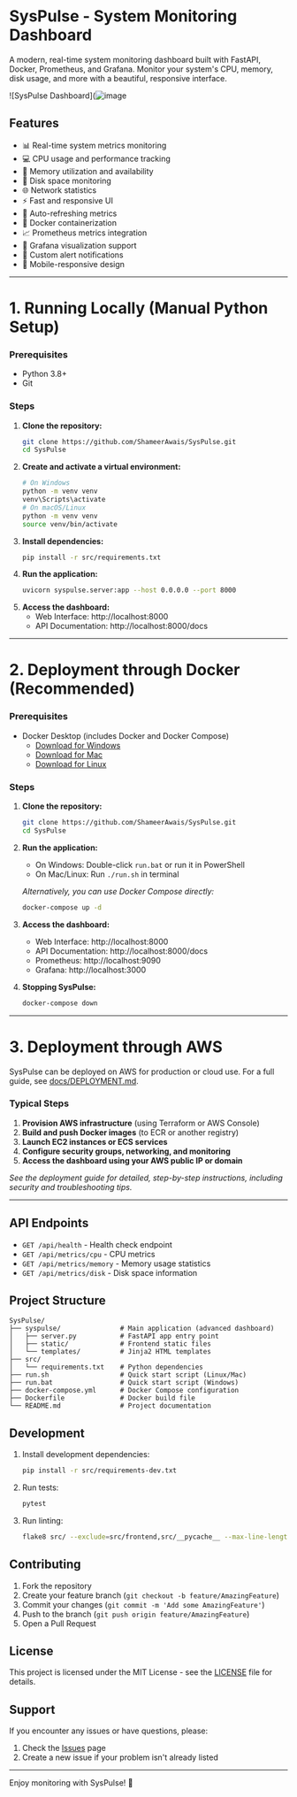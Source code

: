 # SysPulse - System Monitoring Dashboard

A modern, real-time system monitoring dashboard built with FastAPI, Docker, Prometheus, and Grafana. Monitor your system's CPU, memory, disk usage, and more with a beautiful, responsive interface.

![SysPulse Dashboard](![image](![{7F23BA86-9545-4160-B155-5FA6F61A2D80}](https://github.com/user-attachments/assets/deaaa6af-f1f1-4a1f-86a3-bf91032d27e6)
)

## Features

- 📊 Real-time system metrics monitoring
- 💻 CPU usage and performance tracking
- 🧠 Memory utilization and availability
- 💾 Disk space monitoring
- 🌐 Network statistics
- ⚡ Fast and responsive UI
- 🔄 Auto-refreshing metrics
- 🐳 Docker containerization
- 📈 Prometheus metrics integration
- 🎨 Grafana visualization support
- 🔔 Custom alert notifications
- 📱 Mobile-responsive design

---

# 1. Running Locally (Manual Python Setup)

### Prerequisites
- Python 3.8+
- Git

### Steps
1. **Clone the repository:**
   ```bash
   git clone https://github.com/ShameerAwais/SysPulse.git
   cd SysPulse
   ```
2. **Create and activate a virtual environment:**
   ```bash
   # On Windows
   python -m venv venv
   venv\Scripts\activate
   # On macOS/Linux
   python -m venv venv
   source venv/bin/activate
   ```
3. **Install dependencies:**
   ```bash
   pip install -r src/requirements.txt
   ```
4. **Run the application:**
   ```bash
   uvicorn syspulse.server:app --host 0.0.0.0 --port 8000
   ```
5. **Access the dashboard:**
   - Web Interface: http://localhost:8000
   - API Documentation: http://localhost:8000/docs

---

# 2. Deployment through Docker (Recommended)

### Prerequisites
- Docker Desktop (includes Docker and Docker Compose)
  - [Download for Windows](https://docs.docker.com/desktop/install/windows-install/)
  - [Download for Mac](https://docs.docker.com/desktop/install/mac-install/)
  - [Download for Linux](https://docs.docker.com/desktop/install/linux-install/)

### Steps
1. **Clone the repository:**
   ```bash
   git clone https://github.com/ShameerAwais/SysPulse.git
   cd SysPulse
   ```
2. **Run the application:**
   - On Windows: Double-click `run.bat` or run it in PowerShell
   - On Mac/Linux: Run `./run.sh` in terminal

   *Alternatively, you can use Docker Compose directly:*
   ```bash
   docker-compose up -d
   ```
3. **Access the dashboard:**
   - Web Interface: http://localhost:8000
   - API Documentation: http://localhost:8000/docs
   - Prometheus: http://localhost:9090
   - Grafana: http://localhost:3000

4. **Stopping SysPulse:**
   ```bash
   docker-compose down
   ```

---

# 3. Deployment through AWS

SysPulse can be deployed on AWS for production or cloud use. For a full guide, see [docs/DEPLOYMENT.md](docs/DEPLOYMENT.md).

### Typical Steps
1. **Provision AWS infrastructure** (using Terraform or AWS Console)
2. **Build and push Docker images** (to ECR or another registry)
3. **Launch EC2 instances or ECS services**
4. **Configure security groups, networking, and monitoring**
5. **Access the dashboard using your AWS public IP or domain**

*See the deployment guide for detailed, step-by-step instructions, including security and troubleshooting tips.*

---

## API Endpoints

- `GET /api/health` - Health check endpoint
- `GET /api/metrics/cpu` - CPU metrics
- `GET /api/metrics/memory` - Memory usage statistics
- `GET /api/metrics/disk` - Disk space information

## Project Structure

```
SysPulse/
├── syspulse/               # Main application (advanced dashboard)
│   ├── server.py           # FastAPI app entry point
│   ├── static/             # Frontend static files
│   └── templates/          # Jinja2 HTML templates
├── src/
│   └── requirements.txt    # Python dependencies
├── run.sh                  # Quick start script (Linux/Mac)
├── run.bat                 # Quick start script (Windows)
├── docker-compose.yml      # Docker Compose configuration
├── Dockerfile              # Docker build file
└── README.md               # Project documentation
```

## Development

1. Install development dependencies:
   ```bash
   pip install -r src/requirements-dev.txt
   ```
2. Run tests:
   ```bash
   pytest
   ```
3. Run linting:
   ```bash
   flake8 src/ --exclude=src/frontend,src/__pycache__ --max-line-length=120
   ```

## Contributing

1. Fork the repository
2. Create your feature branch (`git checkout -b feature/AmazingFeature`)
3. Commit your changes (`git commit -m 'Add some AmazingFeature'`)
4. Push to the branch (`git push origin feature/AmazingFeature`)
5. Open a Pull Request

## License

This project is licensed under the MIT License - see the [LICENSE](LICENSE) file for details.

## Support

If you encounter any issues or have questions, please:
1. Check the [Issues](https://github.com/yourusername/SysPulse/issues) page
2. Create a new issue if your problem isn't already listed

---

Enjoy monitoring with SysPulse! 🚀
